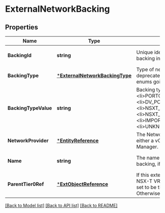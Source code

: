 # ExternalNetworkBacking

## Properties
Name | Type | Description | Notes
------------ | ------------- | ------------- | -------------
**BackingId** | **string** | Unique identifier for the network backing in NSX/vCenter. | [optional] [default to null]
**BackingType** | [***ExternalNetworkBackingType**](ExternalNetworkBackingType.md) | Type of network backing. This is deprecated in favor of string based enums going forward. | [optional] [default to null]
**BackingTypeValue** | **string** | Backing type for the network. &lt;ul&gt; &lt;li&gt;PORTGROUP&lt;/li&gt; &lt;li&gt;DV_PORTGROUP&lt;/li&gt; &lt;li&gt;NSXT_TIER0&lt;/li&gt; &lt;li&gt;NSXT_VRF_TIER0&lt;/li&gt; &lt;li&gt;IMPORTED_T_LOGICAL_SWITCH&lt;/li&gt; &lt;li&gt;UNKNOWN&lt;/li&gt; &lt;/ul&gt;  | [optional] [default to null]
**NetworkProvider** | [***EntityReference**](EntityReference.md) | The Network Provider for the backing, either a vCenter Server or NSX-T Manager. | [optional] [default to null]
**Name** | **string** | The name of this external network backing, if it exists. | [optional] [default to null]
**ParentTier0Ref** | [***ExtObjectReference**](ExtObjectReference.md) | If this external network is backed by a NSX-T VRF-Lite Tier0, then this field is set to be the parent Tier0 Router.  Otherwise, field is unset. | [optional] [default to null]

[[Back to Model list]](../README.md#documentation-for-models) [[Back to API list]](../README.md#documentation-for-api-endpoints) [[Back to README]](../README.md)


